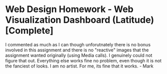 # Web Design Homework - Web Visualization Dashboard (Latitude) [Complete]
I commented as much as I can though unforutnately there is no bonus involved in this assignment and there is no "reactive" images that the assignment wanted originally (using Media calls). I genuinely could not figure that out. Everything else works fine no problem, even though it is not the fanciest of looks. I am no artist. For me, its fine that it works. - Mark
